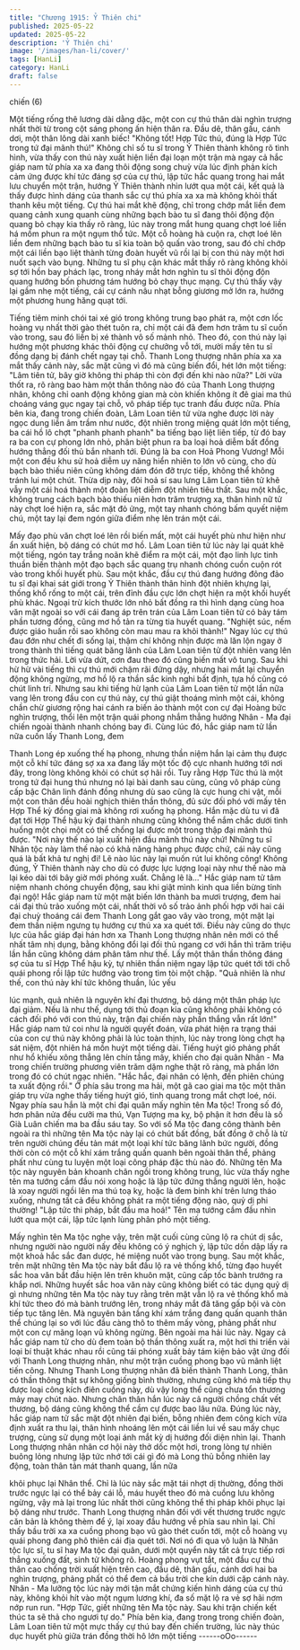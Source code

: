```yaml
---
title: "Chương 1915: Ỷ Thiên chi"
published: 2025-05-22
updated: 2025-05-22
description: 'Ỷ Thiên chi'
image: '/images/han-li/cover/'
tags: [HanLi]
category: HanLi
draft: false
---
```


chiến (6)

Một tiếng rống thê lương dài dằng dặc, một con cự thú thân dài
nghìn trượng nhất thời từ trong cột sáng phong ấn hiện thân ra.
Đầu dê, thân gấu, cánh dơi, một thân lông dài xanh biếc!
"Không tốt! Hợp Tức thú, đúng là Hợp Tức trong tứ đại mãnh thú!"
Không chỉ số tu sĩ trong Ỷ Thiên thành không rõ tình hình, vừa
thấy con thú này xuất hiện liền đại loạn một trận mà ngay cả hắc
giáp nam tử phía xa xa đang thôi động song chuỳ vừa lúc định
phản kích cảm ứng được khí tức đáng sợ của cự thú, lập tức hắc
quang trong hai mắt lưu chuyển một trận, hướng Ỷ Thiên thành
nhìn lướt qua một cái, kết quả là thấy được hình dáng của thanh
sắc cự thú phía xa xa mà không khỏi thất thanh kêu một tiếng.
Cự thú hai mắt khẽ động, chỉ trong chớp mắt liền đem quang
cảnh xung quanh cùng những bạch bào tu sĩ đang thôi động độn
quang bỏ chạy kia thấy rõ ràng, lúc này trong mắt hung quang
chợt loé liền há mồm phun ra một ngụm thổ tức.
Một cỗ hoàng hà cuộn ra, chợt loé lên liền đem những bạch bào
tu sĩ kia toàn bộ quấn vào trong, sau đó chỉ chớp một cái liền bạo
liệt thành từng đoàn huyết vũ rồi lại bị con thú này một hơi nuốt
sạch vào bụng.
Những tu sĩ phụ cận khác mắt thấy rõ ràng không khỏi sợ tới hồn
bay phách lạc, trong nháy mắt hơn nghìn tu sĩ thôi động độn
quang hướng bốn phương tám hướng bỏ chạy thục mạng.
Cự thú thấy vậy lại gầm nhẹ một tiếng, cái cự cánh nâu nhạt bỗng
giương mở lớn ra, hướng một phương hung hăng quạt tới.

Tiếng tiêm minh chói tai xé gió trong không trung bạo phát ra, một
cơn lốc hoàng vụ nhất thời gào thét tuôn ra, chỉ một cái đã đem
hơn trăm tu sĩ cuốn vào trong, sau đó liền bị xé thành vô số mảnh
nhỏ.
Theo đó, con thú này lại hướng một phương khác thôi động cự
chưởng vỗ tới, mười mấy tên tu sĩ đồng dạng bị đánh chết ngay
tại chỗ.
Thanh Long thượng nhân phía xa xa mắt thấy cảnh này, sắc mặt
cũng vì đó mà cũng biến đổi, hét lớn một tiếng:
"Lâm tiên tử, bây giờ không thi pháp thì còn đợi đến khi nào nữa?"
Lời vừa thốt ra, rõ ràng bao hàm một thần thông nào đó của
Thanh Long thượng nhân, không chỉ oanh động không gian mà
còn khiến không ít đê giai ma thú choáng váng gục ngay tại chỗ,
vô pháp tiếp tục tranh đấu được nữa.
Phía bên kia, đang trong chiến đoàn, Lâm Loan tiên tử vừa nghe
được lời này ngọc dung liền âm trầm như nước, đột nhiên trong
miệng quát lớn một tiếng, ba cái hồ lô chợt "phanh phanh phanh"
ba tiếng bạo liệt liên tiếp, từ đó bay ra ba con cự phong lớn nhỏ,
phân biệt phun ra ba loại hoả diễm bất đồng hướng thẳng đối thủ
bắn nhanh tới.
Đúng là ba con Hoả Phong Vương!
Mỗi một con đều khu sử hoả diễm uy năng hiển nhiên to lớn vô
cùng, cho dù bạch bào thiếu niên cũng không dám đón đỡ trực
tiếp, không thể không tránh lui một chút.
Thừa dịp này, đôi hoả sí sau lưng Lâm Loan tiên tử khẽ vẫy một
cái hoá thành một đoàn liệt diễm đột nhiên tiêu thất.
Sau một khắc, không trung cách bạch bào thiếu niên hơn trăm
trượng xa, thân hình nữ tử này chợt loé hiện ra, sắc mặt đỏ ửng,
một tay nhanh chóng bấm quyết niệm chú, một tay lại đem ngón
giữa điểm nhẹ lên trán một cái.

Mấy đạo phù văn chợt loé lên rồi biến mất, một cái huyết phù như
hiện như ẩn xuất hiện, bộ dáng có chút mơ hồ.
Lâm Loan tiên tử lúc này lại quát khẽ một tiếng, ngón tay trắng
noãn khẽ điểm ra một cái, một đạo linh lực tinh thuần biến thành
một đạo bạch sắc quang trụ nhanh chóng cuồn cuộn rót vào trong
khối huyết phù.
Sau một khắc, đầu cự thú đang hướng đông đảo tu sĩ đại khai sát
giới trong Ỷ Thiên thành thân hình đột nhiên khựng lại, thống khổ
rống to một cái, trên đỉnh đầu cực lớn chợt hiện ra một khối huyết
phù khác.
Ngoại trừ kích thước lớn nhỏ bất đồng ra thì hình dạng cùng hoa
văn mặt ngoài so với cái đang áp trên trán của Lâm Loan tiên tử
có bảy tám phần tương đồng, cũng mơ hồ tản ra từng tia huyết
quang.
"Nghiệt súc, nếm được giáo huấn rồi sao không còn mau mau ra
khỏi thành!"
Ngay lúc cự thú đau đớn như chết đi sống lại, thậm chí không
nhịn được mà lăn lộn ngay ở trong thành thì tiếng quát băng lãnh
của Lâm Loan tiên tử đột nhiên vang lên trong thức hải.
Lời vừa dứt, cơn đau theo đó cũng biến mất vô tung.
Sau khi hừ hừ vài tiếng thì cự thú mới chậm rãi đứng dậy, nhưng
hai mắt lại chuyển động không ngừng, mơ hồ lộ ra thần sắc kinh
nghi bất định, tựa hồ cũng có chút linh trí.
Nhưng sau khi tiếng hừ lạnh của Lâm Loan tiên tử một lần nữa
vang lên trong đầu con cự thú này, cự thú giật thoáng mình một
cái, không chần chừ giương rộng hai cánh ra biến ảo thành một
con cự đại Hoàng bức nghìn trượng, thổi lên một trận quái phong
nhắm thẳng hướng Nhân - Ma đại chiến ngoài thành nhanh chóng
bay đi.
Cùng lúc đó, hắc giáp nam tử lần nữa cuốn lấy Thanh Long, đem

Thanh Long ép xuống thế hạ phong, nhưng thần niệm hắn lại cảm
thụ được một cỗ khí tức đáng sợ xa xa đang lấy một tốc độ cực
nhanh hướng tới nơi đây, trong lòng không khỏi có chút sợ hãi rồi.
Tuy rằng Hợp Tức thú là một trong tứ đại hung thú nhưng nó lại
bài danh sau cùng, cũng vô pháp cùng cấp bậc Chân linh đánh
đồng nhưng dù sao cũng là cực hung chi vật, mỗi một con thân
đều hoài nghịch thiên thần thông, đủ sức đối phó với mấy tên
Hợp Thể kỳ đồng giai mà không rơi xuống hạ phong.
Hắn mặc dù tu vi đã đạt tới Hợp Thể hậu kỳ đại thành nhưng
cũng không thể nắm chắc dưới tình huống một chọi một có thể
chống lại được một trong thập đại mãnh thú được.
"Nơi này thế nào lại xuất hiện đầu mãnh thú này chứ! Những tu sĩ
Nhân tộc này làm thế nào có khả năng hàng phục được chứ, cái
này cũng quá là bất khả tư nghị đi! Lẽ nào lúc này lại muốn rút lui
không công! Không đúng, Ỷ Thiên thành này cho dù có được lực
lượng loại này như thế nào mà lại kéo dài tới bây giờ mới phóng
xuất. Chẳng lẽ là..."
Hắc giáp nam tử tâm niệm nhanh chóng chuyển động, sau khi
giật mình kinh qua liền bừng tỉnh đại ngộ!
Hắc giáp nam tử một mặt biến lớn thành ba mươi trượng, đem
hai cái đại thủ trảo xuống một cái, nhất thời vô số trảo ảnh phối
hợp với hai cái đại chuỳ thoáng cái đem Thanh Long gắt gao vây
vào trong, một mặt lại đem thần niệm ngưng tụ hướng cự thú xa
xa quét tới.
Điều này cũng do thực lực của hắc giáp đại hán hơn xa Thanh
Long thượng nhân nên mới có thể nhất tâm nhị dụng, bằng không
đổi lại đối thủ ngang cơ với hắn thì trăm triệu lần hắn cũng không
dám phân tâm như thế.
Lấy một thân thần thông đáng sợ của tu sĩ Hợp Thể hậu kỳ, tự
nhiên thần niệm ngay lập tức quét tới tới chỗ quái phong rồi lập
tức hướng vào trong tìm tòi một chặp.
"Quả nhiên là như thế, con thú này khí tức không thuần, lúc yếu

lúc mạnh, quả nhiên là nguyên khí đại thương, bộ dáng một thân
pháp lực đại giảm. Nếu là như thế, dụng tới thủ đoạn kia cũng
không phải không có cách đối phó với con thú này, trận đại chiến
này phần thắng vẫn rất lớn!"
Hắc giáp nam tử coi như là người quyết đoán, vừa phát hiện ra
trạng thái của con cự thú này không phải là lúc toàn thịnh, lúc này
trong lòng chợt hạ sát niệm, đột nhiên há mồn huýt một tiếng dài.
Tiếng huýt gió phảng phất như hổ khiếu xông thẳng lên chín tầng
mây, khiến cho đại quân Nhân - Ma trong chiến trường phương
viên trăm dặm nghe thật rõ ràng, mà phần lớn trong đó có chút
ngạc nhiên.
"Hắc hắc, đại nhân có lệnh, đến phiên chúng ta xuất động rồi."
Ở phía sâu trong ma hải, một gã cao giai ma tộc một thân giáp trụ
vừa nghe thấy tiếng huýt gió, tinh quang trong mắt chợt loé, nói.
Ngay phía sau hắn là một chi đại quân mấy nghìn tên Ma tộc!
Trong số đó, hơn phân nửa đều cưỡi ma thú, Vạn Tượng ma kỵ,
bộ phận ít hơn đều là số Già Luân chiến ma ba đầu sáu tay.
So với số Ma tộc đang công thành bên ngoài ra thì những tên Ma
tộc này lại có chút bất đồng, bất đồng ở chỗ là từ trên người
chúng đều tản mát một loại khí tức băng lãnh bức người, đồng
thời còn có một cỗ khí xám trắng quấn quanh bên ngoài thân thể,
phảng phất như cùng tu luyện một loại công pháp đặc thù nào đó.
Những tên Ma tộc này nguyên bản khoanh chân ngồi trong không
trung, lúc vừa thấy nghe tên ma tướng cầm đầu nói xong hoặc là
lập tức đứng thẳng người lên, hoặc là xoay người ngồi lên ma thú
toạ kỵ, hoặc là đem binh khí trên lưng tháo xuống, nhưng tất cả
đều không phát ra một tiếng động nào, quỷ dị phi thường!
"Lập tức thi pháp, bắt đầu ma hoá!"
Tên ma tướng cầm đầu nhìn lướt qua một cái, lập tức lạnh lùng
phân phó một tiếng.

Mấy nghìn tên Ma tộc nghe vậy, trên mặt cuối cùng cũng lộ ra
chút dị sắc, nhưng người nào người nấy đều không có ý nghịch ý,
lập tức dồn dập lấy ra một khoả hắc sắc đan dược, hé miệng nuốt
vào trong bụng. Sau một khắc, trên mặt những tên Ma tộc này bắt
đầu lộ ra vẻ thống khổ, từng đạo huyết sắc hoa văn bắt đầu hiện
lên trên khuôn mặt, cũng cấp tốc bành trướng ra khắp nơi.
Những huyết sắc hoa văn này cũng không biết có tác dụng quỷ dị
gì nhưng những tên Ma tộc này tuy rằng trên mặt vẫn lộ ra vẻ
thống khổ mà khí tức theo đó mà bành trướng lên, trong nháy mắt
đã tăng gấp bội và còn tiếp tục tăng lên.
Mà nguyên bản tầng khí xám trắng đang quấn quanh thân thể
chúng lại so với lúc đầu càng thô to thêm mấy vòng, phảng phất
như một con cự mãng loạn vũ không ngừng.
Bên ngoài ma hải lúc này.
Ngay cả hắc giáp nam tử cho dù đem toàn bộ thần thông xuất ra,
một hơi thi triển vài loại bí thuật khác nhau rồi cũng tái phóng xuất
bảy tám kiện bảo vật ứng đối với Thanh Long thượng nhân, như
một trận cuồng phong bạo vũ mãnh liệt tiến công.
Nhưng Thanh Long thượng nhân đã biến thành Thanh Long, thân
có thần thông thật sự không giống bình thường, nhưng cũng khó
mà tiếp thụ được loại công kích điên cuồng này, dù vậy long thể
cũng chưa tổn thương mảy may chút nào.
Nhưng chân thân hắn lúc này cả người chồng chất vết thương,
bộ dáng cũng không thể cầm cự được bao lâu nữa.
Đúng lúc này, hắc giáp nam tử sắc mặt đột nhiên đại biến, bỗng
nhiên đem công kích vừa định xuất ra thu lại, thân hình nhoáng
lên một cái liền lui về sau mấy chục trượng, cùng sử dụng một
loại ánh mắt kỳ dị hướng đối diện nhìn lại.
Thanh Long thượng nhân nhân cơ hội này thở dốc một hơi, trong
lòng tự nhiên buông lỏng nhưng lập tức nhớ tới cái gì đó mà Long
thủ bỗng nhiên lay động, toàn thân tản mát thanh quang, lần nữa

khôi phục lại Nhân thể.
Chỉ là lúc này sắc mặt tái nhợt dị thường, đồng thời trước ngực lại
có thể bảy cái lỗ, máu huyết theo đó mà cuồng lưu không ngừng,
vậy mà lại trong lúc nhất thời cũng không thể thi pháp khôi phục
lại bộ dáng như trước.
Thanh Long thượng nhân đối với vết thương trước ngực căn bản
là không thèm để ý, lại xoay đầu hướng về phía sau nhìn lại.
Chỉ thấy bầu trời xa xa cuồng phong bạo vũ gào thét cuốn tới, một
cỗ hoàng vụ quái phong đang phô thiên cái địa quét tới.
Nơi nó đi qua vô luận là Nhân tộc lực sĩ, tu sĩ hay Ma tộc đại
quân, dưới một quyển này tất cả trực tiếp rơi thẳng xuống đất,
sinh tử không rõ.
Hoàng phong vụt tắt, một đầu cự thú thân cao chống trời xuất
hiện trên cao, đầu dê, thân gấu, cánh dơi hai ba nghìn trượng,
phảng phất có thể đem cả bầu trời che kín dưới cặp cánh này.
Nhân - Ma lưỡng tộc lúc này mới tận mắt chứng kiến hình dáng
của cự thú này, không khỏi hít vào một ngụm lương khí, đa số
mặt lộ ra vẻ sợ hãi nơm nớp run run.
"Hợp Tức, giết những tên Ma tộc này. Sau khi trận chiến kết thúc
ta sẽ thả cho ngươi tự do."
Phía bên kia, đang trong trong chiến đoàn, Lâm Loan tiên tử một
mực thấy cự thú bay đến chiến trường, lúc này thúc dục huyết
phù giữa trán đồng thời hô lớn một tiếng
------oOo------
